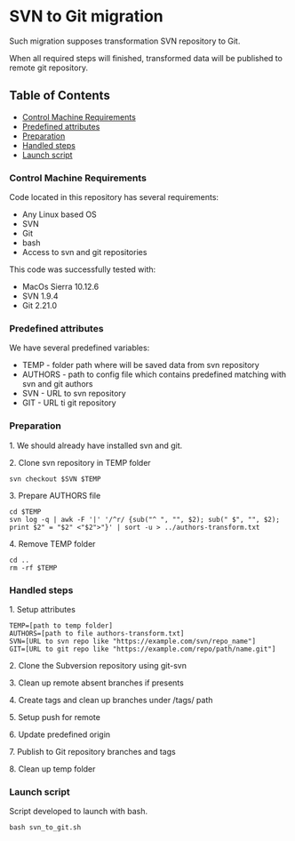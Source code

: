 # SVN to Git migration

Such migration supposes transformation SVN repository to Git. 

When all required steps will finished, transformed data will be published to remote git repository.

## Table of Contents
* [Control Machine Requirements](#control-machine-requirements)
* [Predefined attributes](#predefined-attributes)
* [Preparation](#preparation)
* [Handled steps](#handled-steps)
* [Launch script](#launch-script)

### Control Machine Requirements
Code located in this repository has several requirements:
- Any Linux based OS
- SVN
- Git
- bash
- Access to svn and git repositories

This code was successfully tested with:
- MacOs Sierra 10.12.6
- SVN 1.9.4
- Git 2.21.0

### Predefined attributes
We have several predefined variables:

- TEMP - folder path where will be saved data from svn repository  
- AUTHORS - path to config file which contains predefined matching with svn and git authors   
- SVN - URL to svn repository
- GIT - URL ti git repository

### Preparation
1\. We should already have installed svn and git.

2\. Clone svn repository in TEMP folder
```
svn checkout $SVN $TEMP
```
3\. Prepare AUTHORS file
```
cd $TEMP
svn log -q | awk -F '|' '/^r/ {sub("^ ", "", $2); sub(" $", "", $2); print $2" = "$2" <"$2">"}' | sort -u > ../authors-transform.txt
```
4\. Remove TEMP folder
```
cd ..
rm -rf $TEMP
```

### Handled steps
1\. Setup attributes
```
TEMP=[path to temp folder]
AUTHORS=[path to file authors-transform.txt]
SVN=[URL to svn repo like "https://example.com/svn/repo_name"]
GIT=[URL to git repo like "https://example.com/repo/path/name.git"]
```

2\. Clone the Subversion repository using git-svn

3\. Clean up remote absent branches if presents

4\. Create tags and clean up branches under /tags/ path

5\. Setup push for remote

6\. Update predefined origin

7\. Publish to Git repository branches and tags

8\. Clean up temp folder

### Launch script
Script developed to launch with bash.
```
bash svn_to_git.sh
``` 